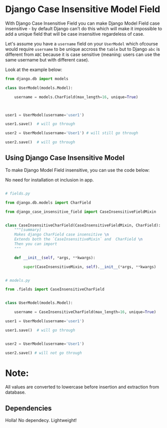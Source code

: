 # Django Case Insensitive Model Field


With Django Case Insensitive Field you can make Django Model Field case insensitive - by default Django can't do this which will make it impossible to add a unique field that will be case insensitive regardeless of case.

Let's assume you have a `username`  field on your `UserModel` which ofcourse would require `username` to be unique accross the `table` but to Django `abc` is different from `ABC` because it is case sensitive (meaning: users can use the same username but with different case).

Look at the example below:

```python
from django.db import models

class UserModel(models.Model):

    username = models.CharField(max_length=16, unique=True)



user1 = UserModel(username='user1')

user1.save()  # will go through

user2 = UserModel(username='User1') # will still go through

user2.save()  # will go through


```



## Using Django Case Insensitive Model

To make Django Model Field insensitive, you can use the code below:

No need for installation ot inclusion in app.


```python

# fields.py

from django.db.models import CharField

from django_case_insensitive_field import CaseInsensitiveFieldMixin


class CaseInsensitiveCharField(CaseInsensitiveFieldMixin, CharField):
    """[summary]
    Makes django CharField case insensitive \n
    Extends both the `CaseInsensitiveMixin` and  CharField \n
    Then you can import 
    """

    def __init__(self, *args, **kwargs):

        super(CaseInsensitiveMixin, self).__init__(*args, **kwargs) 


```

```python

# models.py

from .fields import CaseInsensitiveCharField


class UserModel(models.Model):

    username = CaseInsensitiveCharField(max_length=16, unique=True)

user1 = UserModel(username='user1')

user1.save()  # will go through


user2 = UserModel(username='User1') 

user2.save() # will not go through


```

# Note:

All values are converted to lowercase before insertion and extraction from database.


## Dependencies

Holla! No dependecy. Lightweight!
